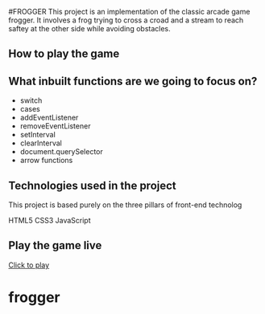#FROGGER
This project is an implementation of the classic arcade game frogger. It involves a frog trying to cross a croad and a stream to reach saftey at the other side while avoiding obstacles.

## How to play the game


##  What inbuilt functions are we going to focus on?

* switch
* cases
* addEventListener
* removeEventListener
* setInterval
* clearInterval
* document.querySelector
* arrow functions

## Technologies used in the project
This project is based purely on the three pillars of front-end technolog

HTML5
CSS3
JavaScript

## Play the game live
[Click to play](https://i-shubhamprakash.github.io/reach-the-river-game/)
# frogger
